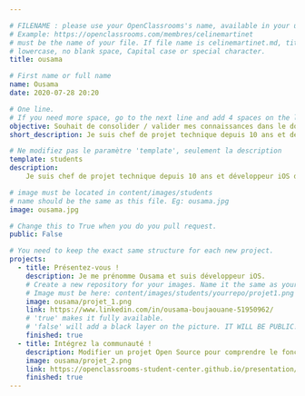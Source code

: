 ```yaml
---

# FILENAME : please use your OpenClassrooms's name, available in your url.
# Example: https://openclassrooms.com/membres/celinemartinet
# must be the name of your file. If file name is celinemartinet.md, title is celinemartinet.
# lowercase, no blank space, Capital case or special character.
title: ousama

# First name or full name
name: Ousama
date: 2020-07-28 20:20

# One line.
# If you need more space, go to the next line and add 4 spaces on the left, as in 'description'.
objective: Souhait de consolider / valider mes connaissances dans le domaine du développement iOS car autodidacte jusqu’à présent.
short_description: Je suis chef de projet technique depuis 10 ans et développeur iOS depuis 4 ans. Je suis curieux, autodicacte et motivé.

# Ne modifiez pas le paramètre 'template', seulement la description
template: students
description:
    Je suis chef de projet technique depuis 10 ans et développeur iOS depuis 4 ans. Je suis curieux, autodicacte et motivé.

# image must be located in content/images/students
# name should be the same as this file. Eg: ousama.jpg
image: ousama.jpg

# Change this to True when you do you pull request.
public: False

# You need to keep the exact same structure for each new project.
projects:
  - title: Présentez-vous !
    description: Je me prénomme Ousama et suis développeur iOS.
    # Create a new repository for your images. Name it the same as your nickname and profile picture.
    # Image must be here: content/images/students/yourrepo/projet1.png
    image: ousama/projet_1.png
    link: https://www.linkedin.com/in/ousama-boujaouane-51950962/
    # 'true' makes it fully available.
    # 'false' will add a black layer on the picture. IT WILL BE PUBLIC!
    finished: true
  - title: Intégrez la communauté !
    description: Modifier un projet Open Source pour comprendre le fonctionnement de Git, de Github et des pull requests. 
    image: ousama/projet_2.png
    link: https://openclassrooms-student-center.github.io/presentation/students/ousama.html
    finished: true
---
```

